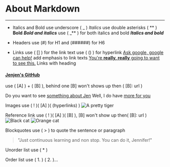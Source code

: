 # About Markdown
---
- Italics and Bold
use underscore ( _ ) _Italics_
use double asterisks ( ** ) **Bold**
**_Bold and italics_**
use ( _** ) for both italics and bold _**Italics and bold**_

- Headers
use (#) for H1 and (######) for H6

- Links
use ( [] ) for the link text
use ( () ) for hyperlink
[Ask google, google can help!](www.google.com)
add emphasis to link texts [You're **really, really** going to want to see this.](https://github.com/Jennifer7793)
Links with heading
#### [Jenjen's GitHub](https://github.com/Jennifer7793)

use ( [A] ) + ( [B] ), behind one [B] won't shows up
then ( [B]: url )

Do you want to see [something about Jen][Jen's GitHub]
Well, I do have [more for you][Jen's GitHub website]

[Jen's GitHub]: https://github.com/Jennifer7793
[Jen's GitHub website]: jennifer7793.github.io

Images
use ( ! )( [A] )( (hyperlinks) )
![A pretty tiger](https://upload.wikimedia.org/wikipedia/commons/5/56/Tiger.50.jpg)

Reference link
use ( ! )( [A] )( [B] ), [B] won't show up
then( [B]: url )
![Black cat][Black]
![Orange cat][Orange]

[Black]: https://upload.wikimedia.org/wikipedia/commons/a/a3/81_INF_DIV_SSI.jpg
[Orange]: http://icons.iconarchive.com/icons/google/noto-emoji-animals-nature/256/22221-cat-icon.png

Blockquotes
use ( > ) to quote the sentence or paragraph
> "Just continuous learning and non stop. You can do it, Jennifer!"

Unorder list
use ( * )

Order list
use ( 1. ) ( 2. )...